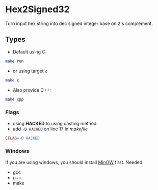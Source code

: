 # Hex2Signed32
Turn input hex string into dec signed integer base on 2's complement.

## Types
- Default using C:

```bash
make run
```

- or using target `c`

```bash
make c
```

- Also provide C++:

```bash
make cpp
```

### Flags
- using **HACKED** to using casting method.
- add `-D HACKED` on line 17 in *makefile*

```makefile
CFLAG=-D HACKED
```

### Windows
If you are using windows, you should install [MinGW](http://www.mingw.org/) first.
Needed:
  - gcc
  - g++
  - make
